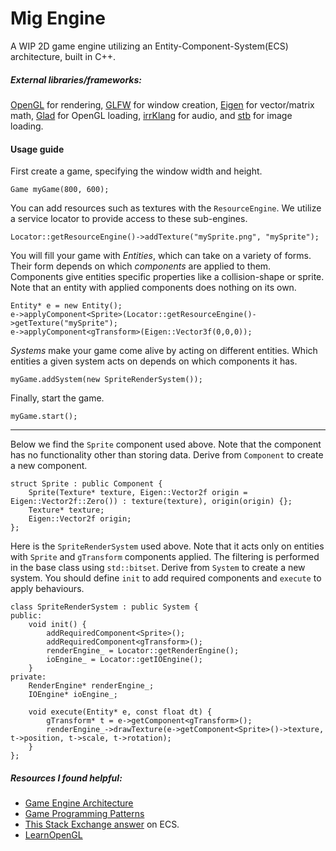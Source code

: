 # Mig Engine
A WIP 2D game engine utilizing an Entity-Component-System(ECS) architecture, built in C++.
##### External libraries/frameworks:
[OpenGL](https://www.opengl.org/) for rendering, [GLFW](http://www.glfw.org/) for window creation, [Eigen](http://eigen.tuxfamily.org/) for vector/matrix math, [Glad](https://glad.dav1d.de/) for OpenGL loading, [irrKlang](https://www.ambiera.com/irrklang/) for audio, and [stb](https://github.com/nothings/stb/blob/master/stb_image.h) for image loading.

#### Usage guide
First create a game, specifying the window width and height.
```
Game myGame(800, 600);
```
You can add resources such as textures with the ```ResourceEngine```. We utilize a service locator to provide access to these sub-engines.
```
Locator::getResourceEngine()->addTexture("mySprite.png", "mySprite");
```
You will fill your game with *Entities*, which can take on a variety of forms. Their form depends on which *components* are applied to them. Components give entities specific properties like a collision-shape or sprite. Note that an entity with applied components does nothing on its own.
```
Entity* e = new Entity();
e->applyComponent<Sprite>(Locator::getResourceEngine()->getTexture("mySprite");
e->applyComponent<gTransform>(Eigen::Vector3f(0,0,0));
```
*Systems* make your game come alive by acting on different entities. Which entities a given system acts on depends on which components it has.
```
myGame.addSystem(new SpriteRenderSystem());
```
Finally, start the game.
```
myGame.start();
```
---
Below we find the ```Sprite``` component used above. Note that the component has no functionality other than storing data. Derive from ```Component``` to create a new component.

```
struct Sprite : public Component {
	Sprite(Texture* texture, Eigen::Vector2f origin = Eigen::Vector2f::Zero()) : texture(texture), origin(origin) {};
	Texture* texture;
	Eigen::Vector2f origin;
};
```
Here is the ```SpriteRenderSystem``` used above. Note that it acts only on entities with ```Sprite``` and ```gTransform``` components applied. The filtering is performed in the base class using ```std::bitset```. Derive from ```System``` to create a new system. You should define ```init``` to add required components and ```execute``` to apply behaviours.
```
class SpriteRenderSystem : public System {
public:
	void init() {
		addRequiredComponent<Sprite>();
		addRequiredComponent<gTransform>();
		renderEngine_ = Locator::getRenderEngine();
		ioEngine_ = Locator::getIOEngine();
	}
private:
	RenderEngine* renderEngine_;
	IOEngine* ioEngine_;

	void execute(Entity* e, const float dt) {
		gTransform* t = e->getComponent<gTransform>();
		renderEngine_->drawTexture(e->getComponent<Sprite>()->texture, t->position, t->scale, t->rotation);
	}
};
```

##### Resources I found helpful:
* [Game Engine Architecture](https://www.gameenginebook.com/)
* [Game Programming Patterns](http://gameprogrammingpatterns.com/)
* [This Stack Exchange answer](https://gamedev.stackexchange.com/a/31491) on ECS.
* [LearnOpenGL](https://learnopengl.com/)
